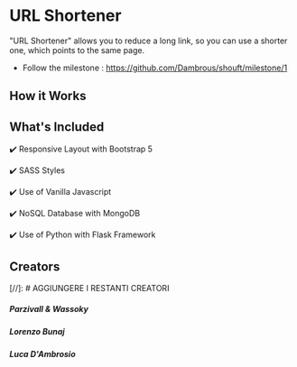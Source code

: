 # URL Shortener
"URL Shortener" allows you to reduce a long link, so you can use a shorter one, which points to the same page.

* Follow the milestone : https://github.com/Dambrous/shouft/milestone/1

## How it Works

## What's Included
:heavy_check_mark: Responsive Layout with Bootstrap 5

:heavy_check_mark: SASS Styles

:heavy_check_mark: Use of Vanilla Javascript

:heavy_check_mark: NoSQL Database with MongoDB

:heavy_check_mark: Use of Python with Flask Framework

## Creators

[//]: # AGGIUNGERE I RESTANTI CREATORI


##### Parzivall & Wassoky

##### Lorenzo Bunaj

##### Luca D'Ambrosio
